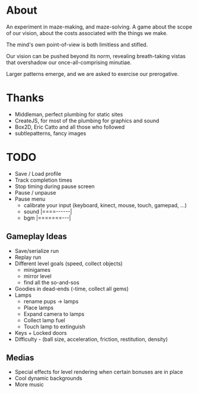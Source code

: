 
About
=
An experiment in maze-making, and maze-solving. A game about the scope of our vision, about the costs associated with the things we make.

The mind's own point-of-view is both limitless and stifled.

Our vision can be pushed beyond its norm, revealing breath-taking vistas that overshadow our once-all-comprising minutiae.

Larger patterns emerge, and we are asked to exercise our prerogative.

Thanks
=
  * Middleman, perfect plumbing for static sites
  * CreateJS, for most of the plumbing for graphics and sound
  * Box2D, Eric Catto and all those who followed
  * subtlepatterns, fancy images

TODO
=
  * Save / Load profile
  * Track completion times
  * Stop timing during pause screen
  * Pause / unpause
  * Pause menu
    * calibrate your input (keyboard, kinect, mouse, touch, gamepad, ...)
    * sound |====------|
    * bgm   |=======---|

Gameplay Ideas
--
  * Save/serialize run
  * Replay run
  * Different level goals (speed, collect objects)
    * minigames
    * mirror level
    * find all the so-and-sos
  * Goodies in dead-ends (-time, collect all gems)
  * Lamps
    * rename pups -> lamps
    * Place lamps
    * Expand camera to lamps
    * Collect lamp fuel
    * Touch lamp to extinguish
  * Keys + Locked doors
  * Difficulty - (ball size, acceleration, friction, restitution, density)


Medias
--
  * Special effects for level rendering when certain bonuses are in place
  * Cool dynamic backgrounds
  * More music
